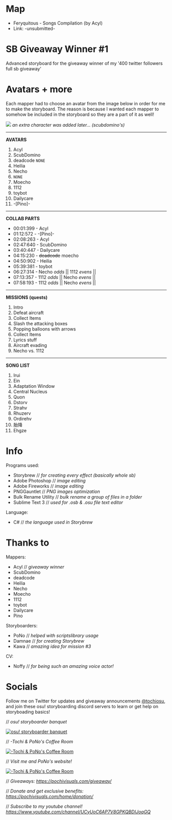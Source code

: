 # Map
- Feryquitous - Songs Compilation (by Acyl)
- Link: -unsubmitted-

# SB Giveaway Winner #1
Advanced storyboard for the giveaway winner of my '400 twitter followers full sb giveaway'

# Avatars + more
Each mapper had to choose an avatar from the image below in order for me to make the storyboard. The reason is because I wanted each mapper to somehow be included in the storyboard so they are a part of it as well!

![](https://i.imgur.com/vmmgb4A.jpg)
*an extra character was added later... (scubdomino's)*


------------


**AVATARS**

1. Acyl
2. ScubDomino
3. deadcode `NONE`
4. Heilia
5. Necho
6. `NONE`
7. Moecho
8. 1112
9. toybot
10. Dailycare
11. -[Pino]-

------------


**COLLAB PARTS**

- 00:01:399 - Acyl
- 01:12:572 - -[Pino]-
- 02:08:263 - Acyl
- 02:47:640 - ScubDomino
- 03:40:447 - Dailycare
- 04:15:230 - ~~deadcode~~ moecho
- 04:50:902 - Heilia
- 05:39:381 - toybot
- 06:27:314 - Necho *odds*  || 1112 *evens* ||
- 07:13:357 - 1112 *odds*  || Necho *evens* ||
- 07:58:193 - 1112 *odds*  || Necho *evens* ||

------------


**MISSIONS (quests)**

1. Intro
2. Defeat aircraft
3. Collect Items
4. Slash the attacking boxes
5. Popping balloons with arrows
6. Collect Items
7. Lyrics stuff
8. Aircraft evading
9. Necho vs. 1112

------------

**SONG LIST**

1. Irui
2. Ein
3. Adaptation Window
4. Central Nucleus
5. Quon
6. Dstorv
7. Strahv
8. Rhuzerv
9. Ordirehv
10. 胎降 
11. Ehgze

# Info
Programs used:
- Storybrew // *for creating every effect (basically whole sb)*
- Adobe Photoshop // *image editing*
- Adobe Fireworks // *image editing*
- PNGGauntlet // *PNG images optimization*
- Bulk Rename Utility // *bulk rename a group of files in a folder*
- Sublime Text 3 // *used for .osb & .osu file text editor*

Language:
- C# // *the language used in Storybrew*

# Thanks to
Mappers:
- Acyl // *giveaway winner*
- ScubDomino
- deadcode
- Heilia
- Necho
- Moecho
- 1112
- toybot
- Dailycare
- Pino

Storyboarders:
- PoNo // *helped with scriptslibrary usage*
- Damnae // *for creating Storybrew*
- Kawa // *amazing idea for mission #3*

CV:
- Noffy // *for being such an amazing voice actor!*

# Socials
Follow me on Twitter for updates and giveaway announcements [@tochiosu](https://twitter.com/TochiOsu "@tochiosu"), and join these osu! storyboarding discord servers to learn or get help on storyboading basics!

// *osu! storyboarder banquet*

[![osu! storyboarder banquet](https://cdn.discordapp.com/icons/203050773645492224/18918f6e14a100739cd135f9e752ae1e.webp "osu! storyboarder banquet")](https://discord.gg/B8NX7YW "osu! storyboarder banquet")

// *-Tochi & PoNo's Coffee Room*

[![-Tochi & PoNo's Coffee Room](https://cdn.discordapp.com/icons/501887495445807135/e6d74c7e94b27819f21b14acc05dae92.webp "-Tochi & PoNo's Coffee Room")](https://discord.gg/QZjD3yb "-Tochi & PoNo's Coffee Room")

// *Visit me and PoNo's website!*

[![-Tochi & PoNo's Coffee Room](https://i.imgur.com/KUfhZWf.png "-Tochi & PoNo's Coffee Room")](https://pochivisuals.com/ "-Tochi & PoNo's Coffee Room")

// *Giveaways:
https://pochivisuals.com/giveaway/*

// *Donate and get exclusive benefits:
https://pochivisuals.com/home/donation/*

// *Subscribe to my youtube channel!
https://www.youtube.com/channel/UCyUoC6AP7V8GPKQBDIJoqGQ*
